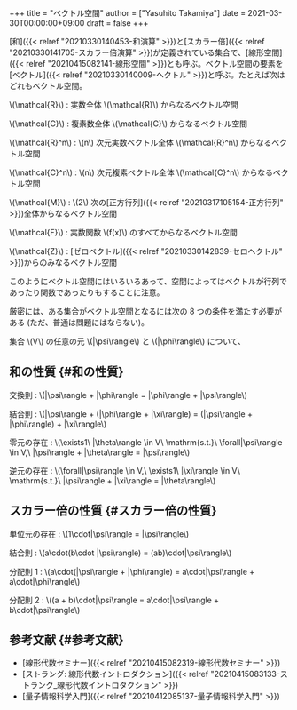 +++
title = "ベクトル空間"
author = ["Yasuhito Takamiya"]
date = 2021-03-30T00:00:00+09:00
draft = false
+++

[和]({{< relref "20210330140453-和演算" >}})と[スカラー倍]({{< relref "20210330141705-スカラー倍演算" >}})が定義されている集合で、[線形空間]({{< relref "20210415082141-線形空間" >}})とも呼ぶ。ベクトル空間の要素を[ベクトル]({{< relref "20210330140009-ヘクトル" >}})と呼ぶ。たとえば次はどれもベクトル空間。

\\(\mathcal{R}\\)
: 実数全体 \\(\mathcal{R}\\) からなるベクトル空間

\\(\mathcal{C}\\)
: 複素数全体 \\(\mathcal{C}\\) からなるベクトル空間

\\(\mathcal{R}^n\\)
: \\(n\\) 次元実数ベクトル全体 \\(\mathcal{R}^n\\) からなるベクトル空間

\\(\mathcal{C}^n\\)
: \\(n\\) 次元複素ベクトル全体 \\(\mathcal{C}^n\\) からなるベクトル空間

\\(\mathcal{M}\\)
: \\(2\\) 次の[正方行列]({{< relref "20210317105154-正方行列" >}})全体からなるベクトル空間

\\(\mathcal{F}\\)
: 実数関数 \\(f(x)\\) のすべてからなるベクトル空間

\\(\mathcal{Z}\\)
: [ゼロベクトル]({{< relref "20210330142839-セロヘクトル" >}})からのみなるベクトル空間

このようにベクトル空間にはいろいろあって、空間によってはベクトルが行列であったり関数であったりもすることに注意。

厳密には、ある集合がベクトル空間となるには次の 8 つの条件を満たす必要がある (ただ、普通は問題にはならない)。

集合 \\(V\\) の任意の元 \\(|\psi\rangle\\) と \\(|\phi\rangle\\) について、


## 和の性質 {#和の性質}

交換則
: \\(|\psi\rangle + |\phi\rangle = |\phi\rangle + |\psi\rangle\\)

結合則
: \\(|\psi\rangle + (|\phi\rangle + |\xi\rangle) = (|\psi\rangle + |\phi\rangle) + |\xi\rangle\\)

零元の存在
: \\(\exists1\ |\theta\rangle \in V\ \mathrm{s.t.}\ \forall|\psi\rangle \in V,\ |\psi\rangle + |\theta\rangle = |\psi\rangle\\)

逆元の存在
: \\(\forall|\psi\rangle \in V,\ \exists1\ |\xi\rangle \in V\ \mathrm{s.t.}\ |\psi\rangle + |\xi\rangle = |\theta\rangle\\)


## スカラー倍の性質 {#スカラー倍の性質}

単位元の存在
: \\(1\cdot|\psi\rangle = |\psi\rangle\\)

結合則
: \\(a\cdot(b\cdot |\psi\rangle) = (ab)\cdot|\psi\rangle\\)

分配則 1
: \\(a\cdot(|\psi\rangle + |\phi\rangle) = a\cdot|\psi\rangle + a\cdot|\phi\rangle\\)

分配則 2
: \\((a + b)\cdot|\psi\rangle = a\cdot|\psi\rangle + b\cdot|\psi\rangle\\)


## 参考文献 {#参考文献}

-   [線形代数セミナー]({{< relref "20210415082319-線形代数セミナー" >}})
-   [ストラング: 線形代数イントロダクション]({{< relref "20210415083133-ストランク_線形代数イントロタクション" >}})
-   [量子情報科学入門]({{< relref "20210412085137-量子情報科学入門" >}})

